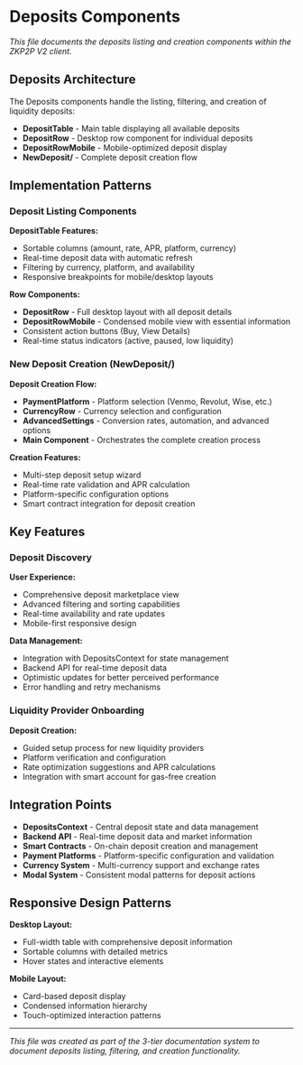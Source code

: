 # Deposits Components

*This file documents the deposits listing and creation components within the ZKP2P V2 client.*

## Deposits Architecture

The Deposits components handle the listing, filtering, and creation of liquidity deposits:

- **DepositTable** - Main table displaying all available deposits
- **DepositRow** - Desktop row component for individual deposits
- **DepositRowMobile** - Mobile-optimized deposit display
- **NewDeposit/** - Complete deposit creation flow

## Implementation Patterns

### Deposit Listing Components
**DepositTable Features:**
- Sortable columns (amount, rate, APR, platform, currency)
- Real-time deposit data with automatic refresh
- Filtering by currency, platform, and availability
- Responsive breakpoints for mobile/desktop layouts

**Row Components:**
- **DepositRow** - Full desktop layout with all deposit details
- **DepositRowMobile** - Condensed mobile view with essential information
- Consistent action buttons (Buy, View Details)
- Real-time status indicators (active, paused, low liquidity)

### New Deposit Creation (NewDeposit/)
**Deposit Creation Flow:**
- **PaymentPlatform** - Platform selection (Venmo, Revolut, Wise, etc.)
- **CurrencyRow** - Currency selection and configuration
- **AdvancedSettings** - Conversion rates, automation, and advanced options
- **Main Component** - Orchestrates the complete creation process

**Creation Features:**
- Multi-step deposit setup wizard
- Real-time rate validation and APR calculation
- Platform-specific configuration options
- Smart contract integration for deposit creation

## Key Features

### Deposit Discovery
**User Experience:**
- Comprehensive deposit marketplace view
- Advanced filtering and sorting capabilities
- Real-time availability and rate updates
- Mobile-first responsive design

**Data Management:**
- Integration with DepositsContext for state management
- Backend API for real-time deposit data
- Optimistic updates for better perceived performance
- Error handling and retry mechanisms

### Liquidity Provider Onboarding
**Deposit Creation:**
- Guided setup process for new liquidity providers
- Platform verification and configuration
- Rate optimization suggestions and APR calculations
- Integration with smart account for gas-free creation

## Integration Points

- **DepositsContext** - Central deposit state and data management
- **Backend API** - Real-time deposit data and market information
- **Smart Contracts** - On-chain deposit creation and management
- **Payment Platforms** - Platform-specific configuration and validation
- **Currency System** - Multi-currency support and exchange rates
- **Modal System** - Consistent modal patterns for deposit actions

## Responsive Design Patterns

**Desktop Layout:**
- Full-width table with comprehensive deposit information
- Sortable columns with detailed metrics
- Hover states and interactive elements

**Mobile Layout:**
- Card-based deposit display
- Condensed information hierarchy
- Touch-optimized interaction patterns

---

*This file was created as part of the 3-tier documentation system to document deposits listing, filtering, and creation functionality.*